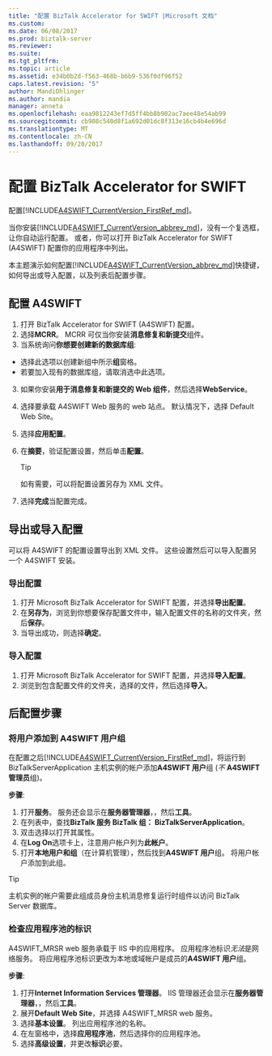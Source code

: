 ```yaml
---
title: "配置 BizTalk Accelerator for SWIFT |Microsoft 文档"
ms.custom: 
ms.date: 06/08/2017
ms.prod: biztalk-server
ms.reviewer: 
ms.suite: 
ms.tgt_pltfrm: 
ms.topic: article
ms.assetid: e34b0b2d-f563-468b-b6b9-536f0df96f52
caps.latest.revision: "5"
author: MandiOhlinger
ms.author: mandia
manager: anneta
ms.openlocfilehash: eaa9812243ef7d5ff4bb8b902ac7aee48e54ab99
ms.sourcegitcommit: cb908c540d8f1a692d01dc8f313e16cb4b4e696d
ms.translationtype: MT
ms.contentlocale: zh-CN
ms.lasthandoff: 09/20/2017
---
```

# <a name="configure-biztalk-accelerator-for-swift"></a>配置 BizTalk Accelerator for SWIFT

配置[!INCLUDE[A4SWIFT_CurrentVersion_FirstRef_md](../../includes/a4swift-currentversion-firstref-md.md)]。 

当你安装[!INCLUDE[A4SWIFT_CurrentVersion_abbrev_md](../../includes/a4swift-currentversion-abbrev-md.md)]，没有一个复选框，让你自动运行配置。 或者，你可以打开 BizTalk Accelerator for SWIFT (A4SWIFT) 配置你的应用程序中列出。

本主题演示如何配置[!INCLUDE[A4SWIFT_CurrentVersion_abbrev_md](../../includes/a4swift-currentversion-abbrev-md.md)]快捷键，如何导出或导入配置，以及列表后配置步骤。

## <a name="configure-a4swift"></a>配置 A4SWIFT

1. 打开 BizTalk Accelerator for SWIFT (A4SWIFT) 配置。
2. 选择**MCRR**。 MCRR 可仅当你安装**消息修复和新提交**组件。
3. 当系统询问**你想要创建新的数据库组**:

  * 选择此选项以创建新组中所示**组**窗格。 
  * 若要加入现有的数据库组，请取消选中此选项。

3. 如果你安装**用于消息修复和新提交的 Web 组件**，然后选择**WebService**。
4. 选择要承载 A4SWIFT Web 服务的 web 站点。 默认情况下，选择 Default Web Site。
5. 选择**应用配置**。
6. 在**摘要**，验证配置设置，然后单击**配置**。 

    > [!TIP] 
    > 如有需要，可以将配置设置另存为 XML 文件。

7. 选择**完成**当配置完成。

## <a name="export-or-import-a-configuration"></a>导出或导入配置
可以将 A4SWIFT 的配置设置导出到 XML 文件。 这些设置然后可以导入配置另一个 A4SWIFT 安装。 

### <a name="export-the-configuration"></a>导出配置

1. 打开 Microsoft BizTalk Accelerator for SWIFT 配置，并选择**导出配置**。
2. 在**另存为**，浏览到你想要保存配置文件中，输入配置文件的名称的文件夹，然后**保存**。
3. 当导出成功，则选择**确定**。

### <a name="import-a-configuration"></a>导入配置
1. 打开 Microsoft BizTalk Accelerator for SWIFT 配置，并选择**导入配置**。
2. 浏览到包含配置文件的文件夹，选择的文件，然后选择**导入**。

## <a name="post-configuration-steps"></a>后配置步骤

### <a name="add-users-to-the-a4swift-users-group"></a>将用户添加到 A4SWIFT 用户组

在配置之后[!INCLUDE[A4SWIFT_CurrentVersion_FirstRef_md](../../includes/a4swift-currentversion-firstref-md.md)]，将运行到 BizTalkServerApplication 主机实例的帐户添加**A4SWIFT 用户**组 (*不* **A4SWIFT 管理员**组)。 

**步骤**:

1. 打开**服务**。 服务还会显示在**服务器管理器**，，然后**工具**。 
2. 在列表中，查找**BizTalk 服务 BizTalk 组： BizTalkServerApplication**。 
3. 双击选择以打开其属性。
4. 在**Log On**选项卡上，注意用户帐户列为**此帐户**。
5. 打开**本地用户和组**（在计算机管理），然后找到**A4SWIFT 用户**组。 将用户帐户添加到此组。

> [!TIP] 
> 主机实例的帐户需要此组成员身份主机消息修复运行时组件以访问 BizTalk Server 数据库。

### <a name="check-the-identity-of-the-application-pool"></a>检查应用程序池的标识
A4SWIFT_MRSR web 服务承载于 IIS 中的应用程序。 应用程序池标识*无法*是网络服务。 将应用程序池标识更改为本地或域帐户是成员的**A4SWIFT 用户**组。

**步骤**:

1. 打开**Internet Information Services 管理器**。 IIS 管理器还会显示在**服务器管理器**，，然后**工具**。 
2. 展开**Default Web Site**，并选择 A4SWIFT_MRSR web 服务。 
3. 选择**基本设置**。 列出应用程序池的名称。
4. 在左窗格中，选择**应用程序池**，然后选择你的应用程序池。
5. 选择**高级设置**，并更改**标识**必要。